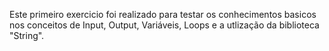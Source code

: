 Este primeiro exercicio foi realizado para testar os conhecimentos basicos nos conceitos de Input, Output, Variáveis, Loops e a utlização da biblioteca "String".